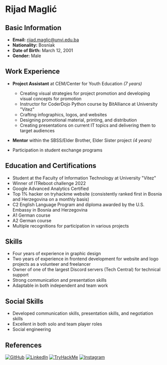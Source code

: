 # Rijad Maglić
  
## Basic Information
 
- **Email:** rijad.maglic@unvi.edu.ba
- **Nationality:** Bosniak
- **Date of Birth:** March 12, 2001
- **Gender:** Male

## Work Experience
- **Project Assistant** at CEM/Center for Youth Education _(7 years)_
  - Creating visual strategies for project promotion and developing visual concepts for promotion
  - Instructor for CoderDojo Python course by BitAlliance at University "Vitez"
  - Crafting infographics, logos, and websites
  - Designing promotional material, printing, and distribution
  - Creating presentations on current IT topics and delivering them to target audiences

- **Mentor** within the SBSS/Elder Brother, Elder Sister project _(4 years)_
- Participation in student exchange programs


## Education and Certifications
- Student at the Faculty of Information Technology at University "Vitez"
- Winner of ITReboot challenge 2022
- Google Advanced Analytics Certified
- Top 1% hacker on tryhackme website (consistently ranked first in Bosnia and Herzegovina on a monthly basis)
- C2 English Language Program and diploma awarded by the U.S. Embassy in Bosnia and Herzegovina
- A1 German course
- A2 German course
- Multiple recognitions for participation in various projects

## Skills
- Four years of experience in graphic design
- Two years of experience in frontend development for website and logo projects as a volunteer and freelancer
- Owner of one of the largest Discord servers (Tech Central) for technical support
- Strong communication and presentation skills
- Adaptable in both independent and team work

## Social Skills
- Developed communication skills, presentation skills, and negotiation skills
- Excellent in both solo and team player roles
- Social engineering

## References
[![GitHub](https://img.shields.io/badge/GitHub-000000?style=for-the-badge&logo=GitHub&logoColor=white)](https://github.com/rixony1974)
[![LinkedIn](https://img.shields.io/badge/LinkedIn-0077B5?style=for-the-badge&logo=LinkedIn&logoColor=white)](https://www.linkedin.com/in/rijad-maglic/)
[![TryHackMe](https://img.shields.io/badge/TryHackMe-1DB954?style=for-the-badge&logo=TryHackMe&logoColor=white&color=153965)](https://tryhackme.com/p/rixony)
[![Instagram](https://img.shields.io/badge/Instagram-E4405F?style=for-the-badge&logo=Instagram&logoColor=white&color=FF0000)](https://www.instagram.com/rijad_maglic/)
